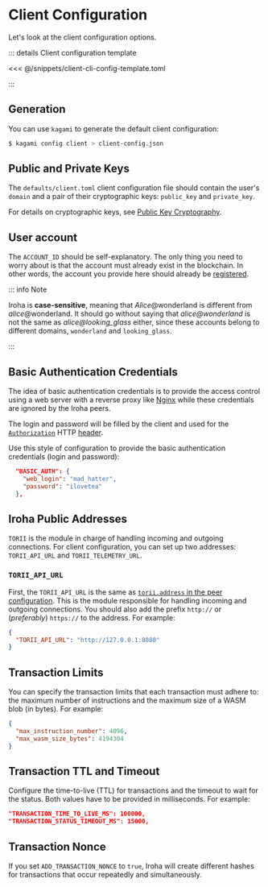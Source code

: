 # Client Configuration

Let's look at the client configuration options.

::: details Client configuration template

<<< @/snippets/client-cli-config-template.toml

:::

## Generation

You can use `kagami` to generate the default client configuration:

```bash
$ kagami config client > client-config.json
```

## Public and Private Keys

The `defaults/client.toml` client configuration file should contain the user's `domain` and a pair of their cryptographic keys: `public_key` and `private_key`.

For details on cryptographic keys, see [Public Key Cryptography](../security/public-key-cryptography.md).

## User account

The `ACCOUNT_ID` should be self-explanatory. The only thing you need to worry about is that the account must already
exist in the blockchain. In other words, the account you provide here should already be
[registered](/blockchain/instructions.md#un-register).

::: info Note

Iroha is **case-sensitive**, meaning that _Alice_@wonderland is different from _alice_@wonderland. It should go without
saying that _alice@wonderland_ is not the same as _alice@looking_glass_ either, since these accounts belong to different
domains, `wonderland` and `looking_glass`.

:::

## Basic Authentication Credentials

The idea of basic authentication credentials is to provide the access control using a web server with a reverse proxy
like [Nginx](https://www.nginx.com/) while these credentials are ignored by the Iroha peers.

The login and password will be filled by the client and used for the
[`Authorization`](https://developer.mozilla.org/en-US/docs/Web/HTTP/Headers/Authorization) HTTP
[header](https://developer.mozilla.org/en-US/docs/Web/HTTP/Headers).

Use this style of configuration to provide the basic authentication credentials (login and password):

```json
  "BASIC_AUTH": {
    "web_login": "mad_hatter",
    "password": "ilovetea"
  },
```

## Iroha Public Addresses

`TORII` is the module in charge of handling incoming and outgoing connections. For client configuration, you can set up
two addresses: `TORII_API_URL` and `TORII_TELEMETRY_URL`.

### `TORII_API_URL`

First, the `TORII_API_URL` is the same as
[`torii.address` in the peer configuration](/reference/config/torii-params#param-address). This is the module
responsible for handling incoming and outgoing connections. You should also add the prefix `http://` or (_preferably_)
`https://` to the address. For example:

```json
{
  "TORII_API_URL": "http://127.0.0.1:8080"
}
```

## Transaction Limits

You can specify the transaction limits that each transaction must adhere to: the maximum number of instructions and the
maximum size of a WASM blob (in bytes). For example:

```json
{
  "max_instruction_number": 4096,
  "max_wasm_size_bytes": 4194304
}
```

## Transaction TTL and Timeout

Configure the time-to-live (TTL) for transactions and the timeout to wait for the status. Both values have to be
provided in milliseconds. For example:

```json
"TRANSACTION_TIME_TO_LIVE_MS": 100000,
"TRANSACTION_STATUS_TIMEOUT_MS": 15000,
```

## Transaction Nonce

If you set `ADD_TRANSACTION_NONCE` to `true`, Iroha will create different hashes for transactions that occur repeatedly
and simultaneously.
